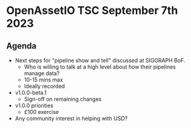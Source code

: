# OpenAssetIO TSC September 7th 2023

## Agenda

- Next steps for "pipeline show and tell" discussed at SIGGRAPH BoF.
  - Who is willing to talk at a high level about how their pipelines manage data?
  - 10-15 mins max
  - Ideally recorded
- v1.0.0-beta.1
  - Sign-off on remaining changes
- v1.0.0 priorities
  - £100 exercise
- Any community interest in helping with USD?
